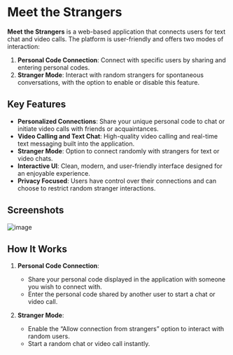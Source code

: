 # Meet the Strangers

**Meet the Strangers** is a web-based application that connects users for text chat and video calls. The platform is user-friendly and offers two modes of interaction:

1. **Personal Code Connection**: Connect with specific users by sharing and entering personal codes.
2. **Stranger Mode**: Interact with random strangers for spontaneous conversations, with the option to enable or disable this feature.

## Key Features

- **Personalized Connections**: Share your unique personal code to chat or initiate video calls with friends or acquaintances.
- **Video Calling and Text Chat**: High-quality video calling and real-time text messaging built into the application.
- **Stranger Mode**: Option to connect randomly with strangers for text or video chats.
- **Interactive UI**: Clean, modern, and user-friendly interface designed for an enjoyable experience.
- **Privacy Focused**: Users have control over their connections and can choose to restrict random stranger interactions.

## Screenshots
![image](https://github.com/user-attachments/assets/70edd10f-430f-4a69-961d-0780425a0bbb)

## How It Works

1. **Personal Code Connection**:
   - Share your personal code displayed in the application with someone you wish to connect with.
   - Enter the personal code shared by another user to start a chat or video call.

2. **Stranger Mode**:
   - Enable the “Allow connection from strangers” option to interact with random users.
   - Start a random chat or video call instantly.

